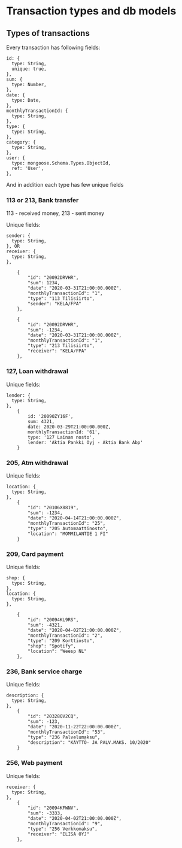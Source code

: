 # Transaction types and db models

## Types of transactions

Every transaction has following fields:

    id: {
      type: String,
      unique: true,
    },
    sum: {
      type: Number,
    },
    date: {
      type: Date,
    },
    monthlyTransactionId: {
      type: String,
    },
    type: {
      type: String,
    },
    category: {
      type: String,
    },
    user: {
      type: mongoose.Schema.Types.ObjectId,
      ref: 'User',
    },

And in addition each type has few unique fields

### 113 or 213, Bank transfer

113 - received money,
213 - sent money

Unique fields:

    sender: {
      type: String,
    }, OR
    receiver: {
      type: String,
    },

        {
            "id": "20092DRVHR",
            "sum": 1234,
            "date": "2020-03-31T21:00:00.000Z",
            "monthlyTransactionId": "1",
            "type": "113 Tilisiirto",
            "sender": "KELA/FPA"
        },

        {
            "id": "20092DRVHR",
            "sum": -1234,
            "date": "2020-03-31T21:00:00.000Z",
            "monthlyTransactionId": "1",
            "type": "213 Tilisiirto",
            "receiver": "KELA/FPA"
        },

### 127, Loan withdrawal

Unique fields:

    lender: {
      type: String,
    },
        {
            id: '20090ZY16F',
            sum: 4321,
            date: 2020-03-29T21:00:00.000Z,
            monthlyTransactionId: '61',
            type: '127 Lainan nosto',
            lender: 'Aktia Pankki Oyj - Aktia Bank Abp'
        }

### 205, Atm withdrawal

Unique fields:

    location: {
      type: String,
    },
        {
            "id": "20106X8819",
            "sum": -1234,
            "date": "2020-04-14T21:00:00.000Z",
            "monthlyTransactionId": "25",
            "type": "205 Automaattinosto",
            "location": "MOMMILANTIE 1 FI"
        }

### 209, Card payment

Unique fields:

    shop: {
      type: String,
    },
    location: {
      type: String,
    },

        {
            "id": "20094KL9RS",
            "sum": -4321,
            "date": "2020-04-02T21:00:00.000Z",
            "monthlyTransactionId": "2",
            "type": "209 Korttiosto",
            "shop": "Spotify",
            "location": "Weesp NL"
        },

### 236, Bank service charge

Unique fields:

    description: {
      type: String,
    },
        {
            "id": "20328QV2CQ",
            "sum": -123,
            "date": "2020-11-22T22:00:00.000Z",
            "monthlyTransactionId": "53",
            "type": "236 Palvelumaksu",
            "description": "KÄYTTÖ- JA PALV.MAKS. 10/2020"
        }

### 256, Web payment

Unique fields:

    receiver: {
      type: String,
    },
        {
            "id": "20094KFWNV",
            "sum": -3333,
            "date": "2020-04-02T21:00:00.000Z",
            "monthlyTransactionId": "9",
            "type": "256 Verkkomaksu",
            "receiver": "ELISA OYJ"
        },
